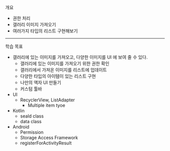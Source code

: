 개요

- 권한 처리
- 갤러리 이미지 가져오기
- 여러가지 타입의 리스트 구현해보기

---

학습 목표

- 갤러리에 있는 이미지를 가져오고, 다양한 이미지를 UI 에 보여 줄 수 있다.
    - 갤러리에 있는 이미지를 가져오기 위한 권한 확인
    - 갤러리에서 가져온 이미지를 리스트에 업데이트
    - 다양한 타입의 아이템이 있는 리스트 구현
    - 나만의 액자 UI 만들기
    - 커스텀 툴바
- UI
    - RecyclerView, ListAdapter
        - Multiple item tyoe
- Kotlin
    - seald class
    - data class
- Android
    - Permission
    - Storage Access Framework
    - registerForActivityResult

